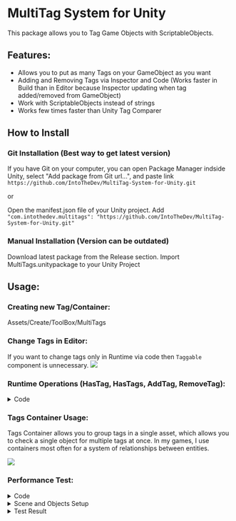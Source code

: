 # MultiTag System for Unity
This package allows you to Tag Game Objects with ScriptableObjects.

## Features:
- Allows you to put as many Tags on your GameObject as you want
- Adding and Removing Tags via Inspector and Code (Works faster in Build than in Editor because Inspector updating when tag added/removed from GameObject)
- Work with ScriptableObjects instead of strings
- Works few times faster than Unity Tag Comparer

## How to Install
### Git Installation (Best way to get latest version)

If you have Git on your computer, you can open Package Manager indside Unity, select "Add package from Git url...", and paste link ```https://github.com/IntoTheDev/MultiTag-System-for-Unity.git```

or

Open the manifest.json file of your Unity project.
Add ```"com.intothedev.multitags": "https://github.com/IntoTheDev/MultiTag-System-for-Unity.git"```

### Manual Installation (Version can be outdated)
Download latest package from the Release section.
Import MultiTags.unitypackage to your Unity Project

## Usage:

### Creating new Tag/Container:
Assets/Create/ToolBox/MultiTags

### Change Tags in Editor:
If you want to change tags only in Runtime via code then ```Taggable``` component is unnecessary.
![](https://imgur.com/EPxkbza.png)

### Runtime Operations (HasTag, HasTags, AddTag, RemoveTag):
<details><summary>Code</summary>	
<p>
	
```csharp
public class Test : MonoBehaviour
{
	[SerializeField] private GameObject _enemy = null;
	[SerializeField] private Tag _zombieTag = null;
	[SerializeField] private TagsContainer _allEnemiesTags = null;
 
	private void Awake()
	{
		// Check for Tag
		if (_enemy.HasTag(_zombieTag))
		{
		
		}
		
		// Check for Multiple Tags
		if (_enemy.HasTags(_allEnemiesTags, allRequired: false))
		{
		
		}
		
		// Adding Tag
		_enemy.AddTag(_zombieTag);
		
		// Removing Tag
		_enemy.RemoveTag(_zombieTag);
	}
}
```	

</p>
</details>

### Tags Container Usage:
Tags Container allows you to group tags in a single asset, which allows you to check a single object for multiple tags at once. In my games, I use containers most often for a system of relationships between entities.

![](https://imgur.com/XTM5YOU.png)


### Performance Test:
<details><summary>Code</summary>
<p>

```csharp
using Sirenix.OdinInspector;
using System.Diagnostics;
using ToolBox.Tags;
using UnityEngine;

namespace ToolBox.Test
{
	[DefaultExecutionOrder(-100)]
	public class Tester : MonoBehaviour
	{
		[SerializeField] private Tag _myTag = null;
		[SerializeField] private string _unityTag = null;
		[SerializeField] private GameObject _object = null;

		private const int ITERATIONS = 100000;

		[Button]
		private void MyTagTest()
		{
			Stopwatch stopwatch = new Stopwatch();
			stopwatch.Start();

			for (int j = 0; j < ITERATIONS; j++)
			{
				_object.HasTag(_myTag);
			}

			stopwatch.Stop();
			UnityEngine.Debug.Log($"Scriptable Object Tag Comparer: {stopwatch.ElapsedMilliseconds} milliseconds");
		}

		[Button]
		private void UnityTagTest()
		{
			Stopwatch stopwatch = new Stopwatch();
			stopwatch.Start();

			for (int j = 0; j < ITERATIONS; j++)
			{
				_object.CompareTag(_unityTag);
			}

			stopwatch.Stop();
			UnityEngine.Debug.Log($"Unity Tag Comparer: {stopwatch.ElapsedMilliseconds} milliseconds");
		}
	}
}

```
</p>
</details>

<details><summary>Scene and Objects Setup</summary>	
<p>
	
![Scene Setup](https://imgur.com/IgSjjpz.png)

![A Object Setup](https://imgur.com/0kkITFa.png)

![B Object Setup](https://imgur.com/4DVS3XP.png)
</p>
</details>

<details><summary>Test Result</summary>	
<p>
	
![Result](https://imgur.com/c8rnKdo.png)

</p>
</details>






